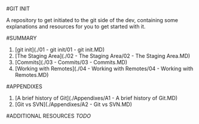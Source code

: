 #GIT INIT

A repository to get initiated to the git side of the dev, containing some explanations and resources for you to get started with it.

#SUMMARY
1. [git init](./01 - git init/01 - git init.MD)
2. [The Staging Area](./02 - The Staging Area/02 - The Staging Area.MD)
3. [Commits](./03 - Commits/03 - Commits.MD)
4. [Working with Remotes](./04 - Working with Remotes/04 - Working with Remotes.MD)

#APPENDIXES
1. [A brief history of Git](./Appendixes/A1 - A brief history of Git.MD)
2. [Git vs SVN](./Appendixes/A2 - Git vs SVN.MD)

#ADDITIONAL RESOURCES
_TODO_
